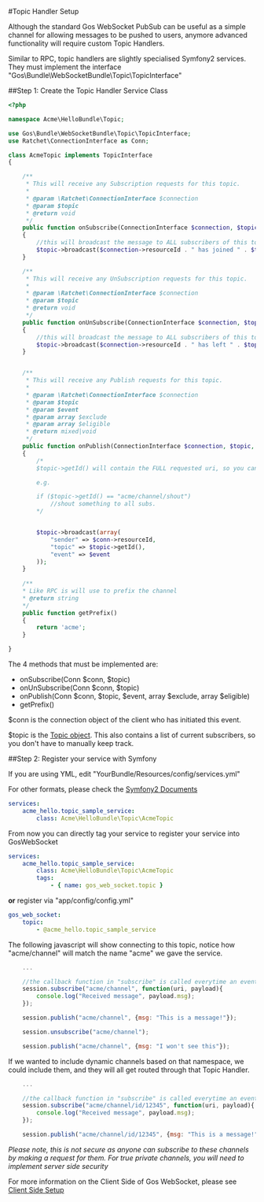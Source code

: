 #Topic Handler Setup

Although the standard Gos WebSocket PubSub can be useful as a simple channel for allowing messages to be pushed to users, anymore advanced functionality will require custom Topic Handlers.

Similar to RPC, topic handlers are slightly specialised Symfony2 services. They must implement the interface "Gos\Bundle\WebSocketBundle\Topic\TopicInterface"

##Step 1: Create the Topic Handler Service Class

```php
<?php

namespace Acme\HelloBundle\Topic;

use Gos\Bundle\WebSocketBundle\Topic\TopicInterface;
use Ratchet\ConnectionInterface as Conn;

class AcmeTopic implements TopicInterface
{

    /**
     * This will receive any Subscription requests for this topic.
     *
     * @param \Ratchet\ConnectionInterface $connection
     * @param $topic
     * @return void
     */
    public function onSubscribe(ConnectionInterface $connection, $topic)
    {
        //this will broadcast the message to ALL subscribers of this topic.
        $topic->broadcast($connection->resourceId . " has joined " . $topic->getId());
    }

    /**
     * This will receive any UnSubscription requests for this topic.
     *
     * @param \Ratchet\ConnectionInterface $connection
     * @param $topic
     * @return void
     */
    public function onUnSubscribe(ConnectionInterface $connection, $topic)
    {
        //this will broadcast the message to ALL subscribers of this topic.
        $topic->broadcast($connection->resourceId . " has left " . $topic->getId());
    }


    /**
     * This will receive any Publish requests for this topic.
     *
     * @param \Ratchet\ConnectionInterface $connection
     * @param $topic
     * @param $event
     * @param array $exclude
     * @param array $eligible
     * @return mixed|void
     */
    public function onPublish(ConnectionInterface $connection, $topic, $event, array $exclude, array $eligible)
    {
        /*
        $topic->getId() will contain the FULL requested uri, so you can proceed based on that

        e.g.

        if ($topic->getId() == "acme/channel/shout")
            //shout something to all subs.
        */


        $topic->broadcast(array(
            "sender" => $conn->resourceId,
            "topic" => $topic->getId(),
            "event" => $event
        ));
    }
    
    /**
    * Like RPC is will use to prefix the channel 
    * @return string
    */
    public function getPrefix()
    {
        return 'acme';
    }

}
```

The 4 methods that must be implemented are:

* onSubscribe(Conn $conn, $topic)
* onUnSubscribe(Conn $conn, $topic)
* onPublish(Conn $conn, $topic, $event, array $exclude, array $eligible)
* getPrefix() 

$conn is the connection object of the client who has initiated this event.

$topic is the [Topic object](http://socketo.me/api/class-Ratchet.Wamp.Topic.html). This also contains a list of current subscribers, so you don't have to manually keep track.

##Step 2: Register your service with Symfony

If you are using YML, edit "YourBundle/Resources/config/services.yml"

For other formats, please check the [Symfony2 Documents](http://symfony.com/doc/master/book/service_container.html)

```yaml
services:
    acme_hello.topic_sample_service:
        class: Acme\HelloBundle\Topic\AcmeTopic
```

From now you can directly tag your service to register your service into GosWebSocket

```yaml
services:
    acme_hello.topic_sample_service:
        class: Acme\HelloBundle\Topic\AcmeTopic
        tags:
            - { name: gos_web_socket.topic }
```

**or** register via "app/config/config.yml"

```yaml
gos_web_socket:
    topic:
        - @acme_hello.topic_sample_service
```

The following javascript will show connecting to this topic, notice how "acme/channel" will match the name "acme" we gave the service.

```javascript
    ...

    //the callback function in "subscribe" is called everytime an event is published in that channel.
    session.subscribe("acme/channel", function(uri, payload){
        console.log("Received message", payload.msg);
    });

    session.publish("acme/channel", {msg: "This is a message!"});

    session.unsubscribe("acme/channel");

    session.publish("acme/channel", {msg: "I won't see this"});
```

If we wanted to include dynamic channels based on that namespace, we could include them, and they will all get routed through that Topic Handler.

```javascript
    ...

    //the callback function in "subscribe" is called everytime an event is published in that channel.
    session.subscribe("acme/channel/id/12345", function(uri, payload){
        console.log("Received message", payload.msg);
    });

    session.publish("acme/channel/id/12345", {msg: "This is a message!"});
```
_Please note, this is not secure as anyone can subscribe to these channels by making a request for them. For true private channels, you will need to implement server side security_

For more information on the Client Side of Gos WebSocket, please see [Client Side Setup](ClientSetup.md)
